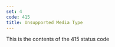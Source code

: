 ```yaml
---
set: 4
code: 415
title: Unsupported Media Type
---
```


This is the contents of the 415 status code

